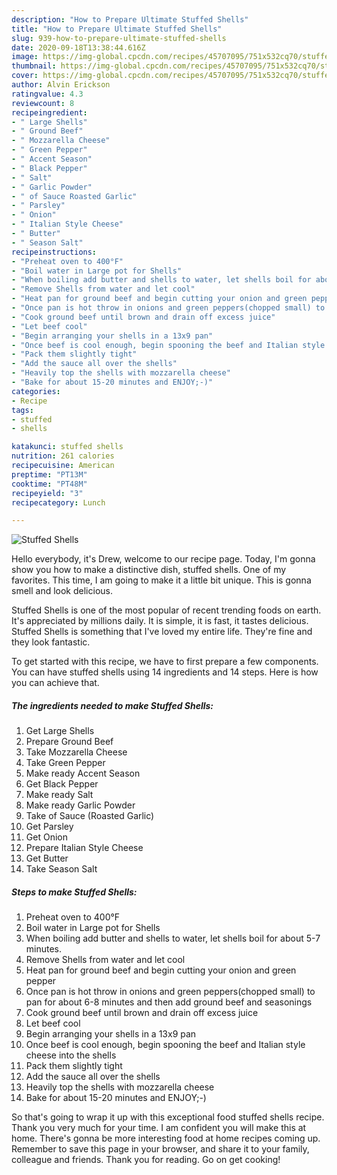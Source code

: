 ```yaml
---
description: "How to Prepare Ultimate Stuffed Shells"
title: "How to Prepare Ultimate Stuffed Shells"
slug: 939-how-to-prepare-ultimate-stuffed-shells
date: 2020-09-18T13:38:44.616Z
image: https://img-global.cpcdn.com/recipes/45707095/751x532cq70/stuffed-shells-recipe-main-photo.jpg
thumbnail: https://img-global.cpcdn.com/recipes/45707095/751x532cq70/stuffed-shells-recipe-main-photo.jpg
cover: https://img-global.cpcdn.com/recipes/45707095/751x532cq70/stuffed-shells-recipe-main-photo.jpg
author: Alvin Erickson
ratingvalue: 4.3
reviewcount: 8
recipeingredient:
- " Large Shells"
- " Ground Beef"
- " Mozzarella Cheese"
- " Green Pepper"
- " Accent Season"
- " Black Pepper"
- " Salt"
- " Garlic Powder"
- " of Sauce Roasted Garlic"
- " Parsley"
- " Onion"
- " Italian Style Cheese"
- " Butter"
- " Season Salt"
recipeinstructions:
- "Preheat oven to 400°F"
- "Boil water in Large pot for Shells"
- "When boiling add butter and shells to water, let shells boil for about 5-7 minutes."
- "Remove Shells from water and let cool"
- "Heat pan for ground beef and begin cutting your onion and green pepper"
- "Once pan is hot throw in onions and green peppers(chopped small) to pan for about 6-8 minutes and then add ground beef and seasonings"
- "Cook ground beef until brown and drain off excess juice"
- "Let beef cool"
- "Begin arranging your shells in a 13x9 pan"
- "Once beef is cool enough, begin spooning the beef and Italian style cheese into the shells"
- "Pack them slightly tight"
- "Add the sauce all over the shells"
- "Heavily top the shells with mozzarella cheese"
- "Bake for about 15-20 minutes and ENJOY;-)"
categories:
- Recipe
tags:
- stuffed
- shells

katakunci: stuffed shells 
nutrition: 261 calories
recipecuisine: American
preptime: "PT13M"
cooktime: "PT48M"
recipeyield: "3"
recipecategory: Lunch

---
```



![Stuffed Shells](https://img-global.cpcdn.com/recipes/45707095/751x532cq70/stuffed-shells-recipe-main-photo.jpg)

Hello everybody, it's Drew, welcome to our recipe page. Today, I'm gonna show you how to make a distinctive dish, stuffed shells. One of my favorites. This time, I am going to make it a little bit unique. This is gonna smell and look delicious.

Stuffed Shells is one of the most popular of recent trending foods on earth. It's appreciated by millions daily. It is simple, it is fast, it tastes delicious. Stuffed Shells is something that I've loved my entire life. They're fine and they look fantastic.




To get started with this recipe, we have to first prepare a few components. You can have stuffed shells using 14 ingredients and 14 steps. Here is how you can achieve that.

<!--inarticleads1-->

##### The ingredients needed to make Stuffed Shells:

1. Get  Large Shells
1. Prepare  Ground Beef
1. Take  Mozzarella Cheese
1. Take  Green Pepper
1. Make ready  Accent Season
1. Get  Black Pepper
1. Make ready  Salt
1. Make ready  Garlic Powder
1. Take  of Sauce (Roasted Garlic)
1. Get  Parsley
1. Get  Onion
1. Prepare  Italian Style Cheese
1. Get  Butter
1. Take  Season Salt




<!--inarticleads2-->

##### Steps to make Stuffed Shells:

1. Preheat oven to 400°F
1. Boil water in Large pot for Shells
1. When boiling add butter and shells to water, let shells boil for about 5-7 minutes.
1. Remove Shells from water and let cool
1. Heat pan for ground beef and begin cutting your onion and green pepper
1. Once pan is hot throw in onions and green peppers(chopped small) to pan for about 6-8 minutes and then add ground beef and seasonings
1. Cook ground beef until brown and drain off excess juice
1. Let beef cool
1. Begin arranging your shells in a 13x9 pan
1. Once beef is cool enough, begin spooning the beef and Italian style cheese into the shells
1. Pack them slightly tight
1. Add the sauce all over the shells
1. Heavily top the shells with mozzarella cheese
1. Bake for about 15-20 minutes and ENJOY;-)




So that's going to wrap it up with this exceptional food stuffed shells recipe. Thank you very much for your time. I am confident you will make this at home. There's gonna be more interesting food at home recipes coming up. Remember to save this page in your browser, and share it to your family, colleague and friends. Thank you for reading. Go on get cooking!

